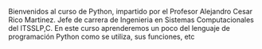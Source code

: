 Bienvenidos al curso de Python, impartido por el Profesor Alejandro Cesar Rico Martinez. Jefe de carrera de Ingenieria en Sistemas Computacionales del ITSSLP,C. En este curso aprenderemos un poco del lenguaje de programación Python como se utiliza, sus funciones, etc
